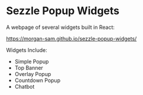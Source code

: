 # Sezzle Popup Widgets

A webpage of several widgets built in React:

https://morgan-sam.github.io/sezzle-popup-widgets/

Widgets Include:

- Simple Popup
- Top Banner
- Overlay Popup
- Countdown Popup
- Chatbot
